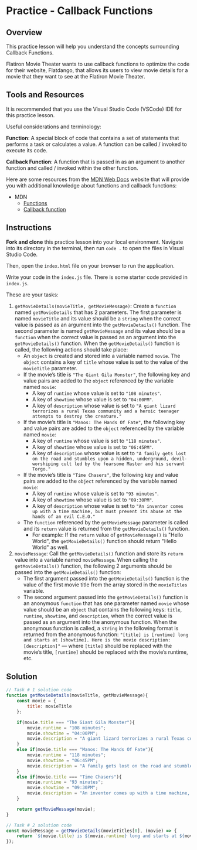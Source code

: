 # Practice - Callback Functions

## Overview

This practice lesson will help you understand the concepts surrounding Callback Functions.

Flatiron Movie Theater wants to use callback functions to optimize the code for their website, Flatdango, that allows its users to view movie details for a movie that they want to see at the Flatiron Movie Theater.

## Tools and Resources

It is recommended that you use the Visual Studio Code (VSCode) IDE for this practice lesson.

Useful considerations and terminology:

**Function**: A special block of code that contains a set of statements that performs a task or calculates a value. A function can be called / invoked to execute its code.

**Callback Function**: A function that is passed in as an argument to another function and called / invoked within the other function.

Here are some resources from the [MDN Web Docs](https://developer.mozilla.org/en-US/) website that will provide you with additional knowledge about functions and callback functions:
- MDN
  - [Functions](https://developer.mozilla.org/en-US/docs/Web/JavaScript/Guide/Functions)
  - [Callback function](https://developer.mozilla.org/en-US/docs/Glossary/Callback_function)

## Instructions

**Fork and clone** this practice lesson into your local environment. Navigate into its
directory in the terminal, then run `code .` to open the files in Visual Studio
Code.

Then, open the `index.html` file on your browser to run the application.

Write your code in the `index.js` file. There is some starter code provided in `index.js`.

These are your tasks:

1. `getMovieDetails(movieTitle, getMovieMessage)`: Create a `function` named `getMovieDetails` that has 2 parameters. The first parameter is named `movieTitle` and its value should be a `string` when the correct value is passed as an argument into the `getMovieDetails()` function. The second parameter is named `getMovieMessage` and its value should be a `function` when the correct value is passed as an argument into the `getMovieDetails()` function. When the `getMovieDetails()` function is called, the following actions should take place:
    - An `object` is created and stored into a variable named `movie`. The `object` contains a key of `title` whose value is set to the value of the `movieTitle` parameter.
    - If the movie’s title is `"The Giant Gila Monster"`, the following key and value pairs are added to the `object` referenced by the variable named `movie`:
      - A key of `runtime` whose value is set to `"108 minutes"`.
      - A key of `showtime` whose value is set to `"04:00PM"`.
      - A key of `description` whose value is set to `"A giant lizard terrorizes a rural Texas community and a heroic teenager attempts to destroy the creature."`
    - If the movie’s title is `"Manos: The Hands Of Fate"`, the following key and value pairs are added to the `object` referenced by the variable named `movie`:
      - A key of `runtime` whose value is set to `"118 minutes"`.
      - A key of `showtime` whose value is set to `"06:45PM"`.
      - A key of `description` whose value is set to `"A family gets lost on the road and stumbles upon a hidden, underground, devil-worshiping cult led by the fearsome Master and his servant Torgo."`
    - If the movie’s title is `"Time Chasers"`, the following key and value pairs are added to the `object` referenced by the variable named `movie`:
      - A key of `runtime` whose value is set to `"93 minutes"`.
      - A key of `showtime` whose value is set to `"09:30PM"`.
      - A key of `description` whose value is set to `"An inventor comes up with a time machine, but must prevent its abuse at the hands of an evil C.E.O."`
    - The `function` referenced by the `getMovieMessage` parameter is called and its `return` value is returned from the `getMovieDetails()` function.
      - For example: If the `return` value of `getMovieMessage()` is "Hello World", the `getMovieDetails()` function should return "Hello World" as well.
2. `movieMessage`: Call the `getMovieDetails()` function and store its `return` value into a variable named `movieMessage`. When calling the `getMovieDetails()` function, the following 2 arguments should be passed into the `getMovieDetails()` function:
    - The first argument passed into the `getMovieDetails()` function is the value of the first movie title from the array stored in the `movieTitles` variable.
    - The second argument passed into the `getMovieDetails()` function is an anonymous `function` that has one parameter named `movie` whose value should be an `object` that contains the following keys: `title`, `runtime`, `showtime`, and `description`, when the correct value is passed as an argument into the anonymous function. When the anonymous function is called, a `string` in the following format is returned from the anonymous function: `"[title] is [runtime] long and starts at [showtime]. Here is the movie description: [description]"` — where `[title]` should be replaced with the movie’s title, `[runtime]` should be replaced with the movie’s runtime, etc.

## Solution

```javascript
// Task # 1 solution code
function getMovieDetails(movieTitle, getMovieMessage){
    const movie = {
        title: movieTitle
    };

    if(movie.title === "The Giant Gila Monster"){
        movie.runtime = "108 minutes";
        movie.showtime = "04:00PM";
        movie.description = "A giant lizard terrorizes a rural Texas community and a heroic teenager attempts to destroy the creature.";
    }
    else if(movie.title === "Manos: The Hands Of Fate"){
        movie.runtime = "118 minutes";
        movie.showtime = "06:45PM";
        movie.description = "A family gets lost on the road and stumbles upon a hidden, underground, devil-worshiping cult led by the fearsome Master and his servant Torgo.";
    }
    else if(movie.title === "Time Chasers"){
        movie.runtime = "93 minutes";
        movie.showtime = "09:30PM";
        movie.description = "An inventor comes up with a time machine, but must prevent its abuse at the hands of an evil C.E.O.";
    }

    return getMovieMessage(movie);
}

// Task # 2 solution code
const movieMessage = getMovieDetails(movieTitles[0], (movie) => {
    return `${movie.title} is ${movie.runtime} long and starts at ${movie.showtime}. Here is the movie description: ${movie.description}`;
});
```
